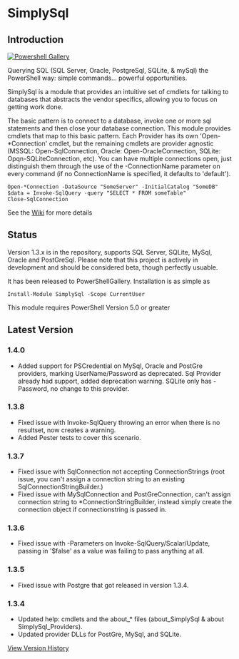 # SimplySql
## Introduction
[![Powershell Gallery](https://img.shields.io/powershellgallery/v/SimplySql.svg)](https://www.powershellgallery.com/packages/SimplySql/)

Querying SQL (SQL Server, Oracle, PostgreSql, SQLite, & mySql) the PowerShell way: simple commands... powerful opportunities.

SimplySql is a module that provides an intuitive set of cmdlets for talking to databases that abstracts the vendor specifics, allowing you to focus on getting work done.

The basic pattern is to connect to a database, invoke one or more sql statements and then close your database connection. This module provides cmdlets that map to this basic pattern.  Each Provider has its own 'Open-*Connection' cmdlet, but the remaining cmdlets are provider agnostic (MSSQL: Open-SqlConnection, Oracle: Open-OracleConnection, SQLite: Opqn-SQLiteConnection, etc).  You can have multiple connections open, just distinguish them through the use of the -ConnectionName parameter on every command (if no ConnectionName is specified, it defaults to 'default').

    Open-*Connection -DataSource "SomeServer" -InitialCatalog "SomeDB"
    $data = Invoke-SqlQuery -query "SELECT * FROM someTable"
    Close-SqlConnection

See the [Wiki](https://github.com/mithrandyr/SimplySql/wiki) for more details

## Status
Version 1.3.x is in the repository, supports SQL Server, SQLite, MySql, Oracle and PostGreSql.  Please note that this project is actively in development and should be considered beta, though perfectly usuable.

It has been released to PowerShellGallery.  Installation is as simple as 

    Install-Module SimplySql -Scope CurrentUser

This module requires PowerShell Version 5.0 or greater

## Latest Version
### 1.4.0
* Added support for PSCredential on MySql, Oracle and PostGre providers, marking UserName/Password as deprecated.  Sql Provider already had support, added deprecation warning.  SQLite only has -Password, no change to this provider.
### 1.3.8
* Fixed issue with Invoke-SqlQuery throwing an error when there is no resultset, now creates a warning.
* Added Pester tests to cover this scenario.
### 1.3.7
* Fixed issue with SqlConnection not accepting ConnectionStrings (root issue, you can't assign a connection string to an existing SqlConnectionStringBuilder.)
* Fixed issue with MySqlConnection and PostGreConnection, can't assign connection string to *ConnectionStringBuilder, instead simply create the connection object if connectionstring is passed in.
### 1.3.6
* Fixed issue with -Parameters on Invoke-SqlQuery/Scalar/Update, passing in '$false' as a value was failing to pass anything at all.
### 1.3.5
* Fixed issue with Postgre that got released in version 1.3.4.
### 1.3.4
* Updated help: cmdlets and the about_* files (about_SimplySql & about SimplySql_Providers).
* Updated provider DLLs for PostGre, MySql, and SQLite.

[View Version History](VersionHistory.md)